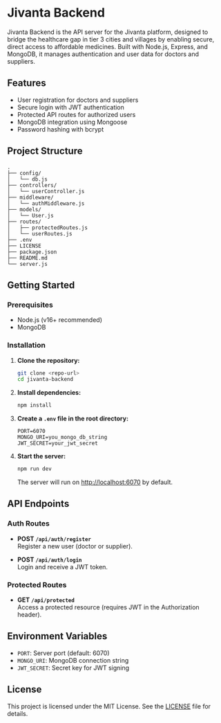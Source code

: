 # Jivanta Backend

Jivanta Backend is the API server for the Jivanta platform, designed to bridge the healthcare gap in tier 3 cities and villages by enabling secure, direct access to affordable medicines. Built with Node.js, Express, and MongoDB, it manages authentication and user data for doctors and suppliers.

## Features

- User registration for doctors and suppliers
- Secure login with JWT authentication
- Protected API routes for authorized users
- MongoDB integration using Mongoose
- Password hashing with bcrypt

## Project Structure

```
.
├── config/
│   └── db.js
├── controllers/
│   └── userController.js
├── middleware/
│   └── authMiddleware.js
├── models/
│   └── User.js
├── routes/
│   ├── protectedRoutes.js
│   └── userRoutes.js
├── .env
├── LICENSE
├── package.json
├── README.md
└── server.js
```

## Getting Started

### Prerequisites

- Node.js (v16+ recommended)
- MongoDB

### Installation

1. **Clone the repository:**
   ```sh
   git clone <repo-url>
   cd jivanta-backend
   ```

2. **Install dependencies:**
   ```sh
   npm install
   ```

3. **Create a `.env` file in the root directory:**
   ```
   PORT=6070
   MONGO_URI=you_mongo_db_string
   JWT_SECRET=your_jwt_secret
   ```

4. **Start the server:**
   ```sh
   npm run dev
   ```
   The server will run on [http://localhost:6070](http://localhost:6070) by default.

## API Endpoints

### Auth Routes

- **POST `/api/auth/register`**  
  Register a new user (doctor or supplier).

- **POST `/api/auth/login`**  
  Login and receive a JWT token.

### Protected Routes

- **GET `/api/protected`**  
  Access a protected resource (requires JWT in the Authorization header).

## Environment Variables

- `PORT`: Server port (default: 6070)
- `MONGO_URI`: MongoDB connection string
- `JWT_SECRET`: Secret key for JWT signing

## License

This project is licensed under the MIT License. See the [LICENSE](LICENSE) file for details.